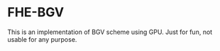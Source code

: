 # FHE-BGV
This is an implementation of BGV scheme using GPU. Just for fun, not usable for any purpose.

